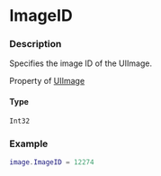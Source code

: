 # ImageID

### Description

Specifies the image ID of the UIImage.

Property of [UIImage](/classes/UIImage/)

#### Type

`Int32`

### Example

```lua
image.ImageID = 12274
```
